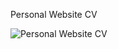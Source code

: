 Personal Website CV

![Personal Website CV](https://github.com/lucasfarias99/Personal_Website/assets/109489204/3ef73455-1ddd-4be3-83ec-b62286d3d86d)
